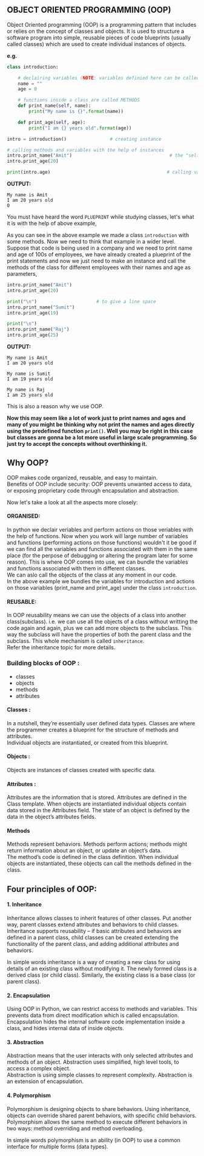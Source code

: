 ## OBJECT ORIENTED PROGRAMMING (OOP)
Object Oriented programming (OOP) is a programming pattern that includes or relies on the concept of classes and objects. It is used to structure a software program into simple, reusable pieces of code blueprints (usually called classes) which are used to create individual instances of objects.  

**e.g.**  

```python
class introduction:

    # declairing variables (NOTE: variables definied here can be called even outside the class)
    name = ""
    age = 0

    # functions inside a class are called METHODS
    def print_name(self, name):
        print("My name is {}".format(name))

    def print_age(self, age):
        print("I am {} years old".format(age))

intro = introduction()                # creating instance

# calling methods and variables with the help of instances
intro.print_name("Amit")                                    # the "self" argument given in the methods will automatically take "intro" as its value
intro.print_age(20)

print(intro.age)                                           # calling variable outside the class
```
**OUTPUT:**  
```
My name is Amit
I am 20 years old
0
```
You must have heard the word `PLUEPRINT` while studying classes, let's what it is with the help of above example,  

As you can see in the above example we made a class `introduction` with some methods. Now we need to think that example in a wider level. Suppose that code is being used in a company and we need to print name and age of 100s of employees, we have already created a plueprint of the print statements and now we just need to make an instance and call the methods of the class for different employees with their names and age as parameters,  
```python
intro.print_name("Amit")
intro.print_age(20)

print("\n")                      # to give a line space
intro.print_name("Sumit")
intro.print_age(19)

print("\n")
intro.print_name("Raj")
intro.print_age(25)
```
**OUTPUT:**  
```
My name is Amit
I am 20 years old

My name is Sumit
I am 19 years old

My name is Raj
I am 25 years old
```
This is also a reason why we use OOP.  

**Now this may seem like a lot of work just to print names and ages and many of you might be thinking why not print the names and ages directly using the predefined function `print()`. Well you may be right in this case but classes are gonna be a lot more useful in large scale programming. So just try to accept the concepts without overthinking it.**

## Why OOP?
OOP makes code organized, reusable, and easy to maintain.  
Benefits of OOP include security: OOP prevents unwanted access to data, or exposing proprietary code through encapsulation and abstraction.  

Now let's take a look at all the aspects more closely:

#### ORGANISED:
In python we declair veriables and perform actions on those veriables with the help of functions. Now when you work will large number of variables and functions (performing actions on those functions) wouldn't it be good if we can find all the variables and functions associated with them in the same place (for the perpose of debugging or altering the program later for some reason). This is where OOP comes into use, we can bundle the variables and functions associated with them in different classes.  
We can aslo call the objects of the class at any moment in our code.  
In the above example we bundles the variables for introduction and actions on those variables (print_name and print_age) under the class `introduction`.  

#### REUSABLE:
In OOP reusability means we can use the objects of a class into another class(subclass). i.e. we can use all the objects of a class without writting the code again and again, plus we can add more objects to the subclass. This way the subclass will have the properties of both the parent class and the subclass. This whole mechanism is called `inheritance`.  
Refer the inheritance topic for more details.

### Building blocks of OOP :
- classes
- objects
- methods
- attributes

#### Classes :
In a nutshell, they’re essentially user defined data types. Classes are where the programmer creates a blueprint for the structure of methods and attributes.  
Individual objects are instantiated, or created from this blueprint.

#### Objects :
Objects are instances of classes created with specific data.

#### Attributes :
Attributes are the information that is stored. Attributes are defined in the Class template. When objects are instantiated individual objects contain data stored in the Attributes field. The state of an object is defined by the data in the object’s attributes fields.

#### Methods
Methods represent behaviors. Methods perform actions; methods might return information about an object, or update an object’s data.  
The method’s code is defined in the class definition. When individual objects are instantiated, these objects can call the methods defined in the class.

## Four principles of OOP:

#### 1. Inheritance

Inheritance allows classes to inherit features of other classes. Put another way, parent classes extend attributes and behaviors to child classes.  
Inheritance supports reusability – if basic attributes and behaviors are defined in a parent class, child classes can be created extending the functionality of the parent class, and adding additional attributes and behaviors.  

In simple words inheritance is a way of creating a new class for using details of an existing class without modifying it. The newly formed class is a derived class (or child class). Similarly, the existing class is a base class (or parent class).

#### 2. Encapsulation
Using OOP in Python, we can restrict access to methods and variables. This prevents data from direct modification which is called encapsulation.
Encapsulation hides the internal software code implementation inside a class, and hides internal data of inside objects.

#### 3. Abstraction
Abstraction means that the user interacts with only selected attributes and methods of an object. Abstraction uses simplified, high level tools, to access a complex object.  
Abstraction is using simple classes to represent complexity. Abstraction is an extension of encapsulation.

#### 4. Polymorphism
Polymorphism is designing objects to share behaviors. Using inheritance, objects can override shared parent behaviors, with specific child behaviors.  
Polymorphism allows the same method to execute different behaviors in two ways: method overriding and method overloading.

In simple words polymorphism is an ability (in OOP) to use a common interface for multiple forms (data types).
